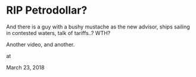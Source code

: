 # RIP Petrodollar?




And there is a guy with a bushy mustache as the new advisor, ships sailing in contested waters, talk of tariffs..? WTH?

Another video, and another.







at

March 23, 2018















